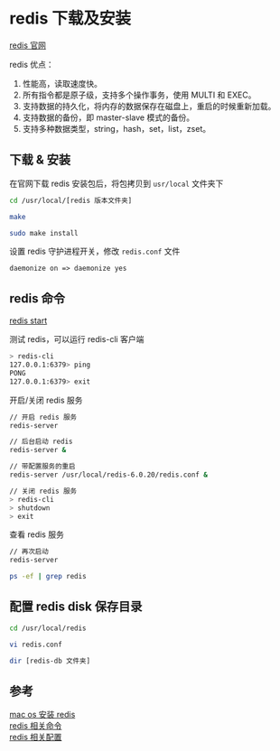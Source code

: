 # redis 下载及安装

[redis 官网](https://redis.io)

redis 优点：

1. 性能高，读取速度快。
2. 所有指令都是原子级，支持多个操作事务，使用 MULTI 和 EXEC。
3. 支持数据的持久化，将内存的数据保存在磁盘上，重启的时候重新加载。
4. 支持数据的备份，即 master-slave 模式的备份。
5. 支持多种数据类型，string，hash，set，list，zset。

## 下载 & 安装

在官网下载 redis 安装包后，将包拷贝到 `usr/local` 文件夹下

```bash
cd /usr/local/[redis 版本文件夹]

make

sudo make install
```

设置 redis 守护进程开关，修改 `redis.conf` 文件

```
daemonize on => daemonize yes
```

## redis 命令

[redis start](https://redis.io/docs/getting-started/)

测试 redis，可以运行 redis-cli 客户端

```bash
> redis-cli
127.0.0.1:6379> ping
PONG
127.0.0.1:6379> exit
```

开启/关闭 redis 服务

```bash
// 开启 redis 服务
redis-server

// 后台启动 redis
redis-server &

// 带配置服务的重启
redis-server /usr/local/redis-6.0.20/redis.conf &

// 关闭 redis 服务
> redis-cli
> shutdown
> exit 
```

查看 redis 服务

```bash
// 再次启动
redis-server

ps -ef | grep redis
```

## 配置 redis disk 保存目录

```bash
cd /usr/local/redis

vi redis.conf

dir [redis-db 文件夹]
```


## 参考

[mac os 安装 redis](https://www.jianshu.com/p/3bdfda703552) </br>
[redis 相关命令](https://blog.csdn.net/JacaCao/article/details/111595360) </br>
[redis 相关配置](https://cloud.tencent.com/developer/article/1506991)</br>